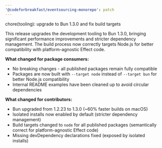 ```yaml
---
'@codeforbreakfast/eventsourcing-monorepo': patch
---
```


chore(tooling): upgrade to Bun 1.3.0 and fix build targets

This release upgrades the development tooling to Bun 1.3.0, bringing significant performance improvements and stricter dependency management. The build process now correctly targets Node.js for better compatibility with platform-agnostic Effect code.

**What changed for package consumers:**

- No breaking changes - all published packages remain fully compatible
- Packages are now built with `--target node` instead of `--target bun` for better Node.js compatibility
- Internal README examples have been cleaned up to avoid circular dependencies

**What changed for contributors:**

- Bun upgraded from 1.2.23 to 1.3.0 (~60% faster builds on macOS)
- Isolated installs now enabled by default (stricter dependency management)
- Build targets changed to `node` for all published packages (semantically correct for platform-agnostic Effect code)
- Missing devDependency declarations fixed (exposed by isolated installs)

